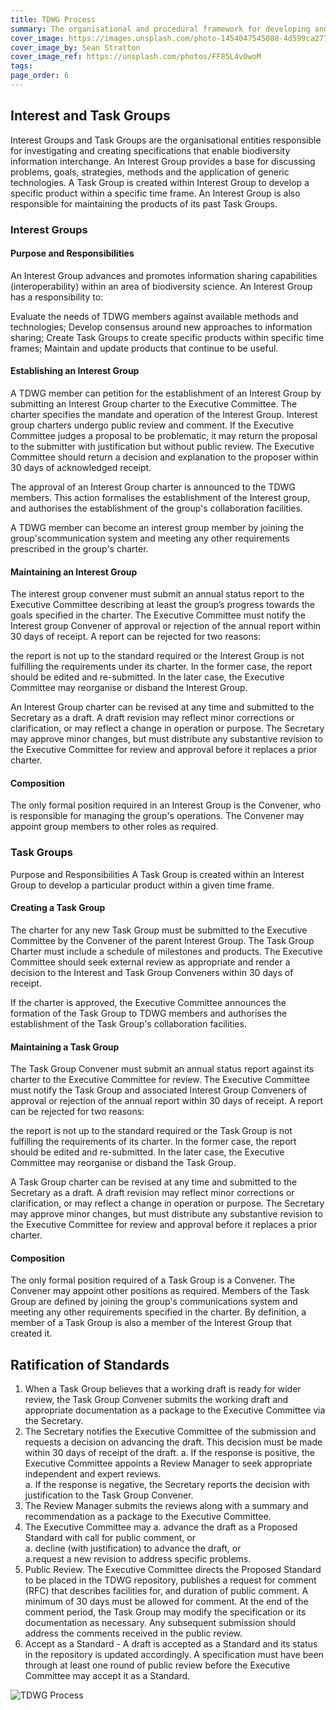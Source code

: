 ```yaml
---
title: TDWG Process
summary: The organisational and procedural framework for developing and ratifying TDWG standards. 
cover_image: https://images.unsplash.com/photo-1454047545088-4d599ca277de
cover_image_by: Sean Stratton
cover_image_ref: https://unsplash.com/photos/FF85L4v0woM
tags: 
page_order: 6
---
```


## Interest and Task Groups
Interest Groups and Task Groups are the organisational entities responsible for investigating and creating specifications that enable biodiversity information interchange. An Interest Group provides a base for discussing problems, goals, strategies, methods and the application of generic technologies. A Task Group is created within Interest Group to develop a specific product within a specific time frame. An Interest Group is also responsible for maintaining the products of its past Task Groups.

### Interest Groups

#### Purpose and Responsibilities

An Interest Group advances and promotes information sharing capabilities (interoperability) within an area of biodiversity science. An Interest Group has a responsibility to:

Evaluate the needs of TDWG members against available methods and technologies;
Develop consensus around new approaches to information sharing;
Create Task Groups to create specific products within specific time frames;
Maintain and update products that continue to be useful.

#### Establishing an Interest Group

A TDWG member can petition for the establishment of an Interest Group by submitting an Interest Group charter to the Executive Committee. The charter specifies the mandate and operation of the Interest Group. Interest group charters undergo public review and comment. If the Executive Committee judges a proposal to be problematic, it may return the proposal to the  submitter with justification but without public review. The Executive Committee should return a decision and explanation to the proposer within 30 days of acknowledged receipt.

The approval of an Interest Group charter is announced to the TDWG members. This action formalises the establishment of the Interest group, and authorises the establishment of the group's collaboration facilities.

A TDWG member can become an interest group member by joining the group'scommunication system and meeting any other requirements prescribed in the group's charter.

#### Maintaining an Interest Group

The interest group convener must submit an annual status report to the Executive Committee describing at least the group’s progress towards the goals specified in the charter. The Executive Committee must notify the Interest group Convener of approval or rejection of the annual report within 30 days of receipt. A report can be rejected for two reasons:

the report is not up to the standard required or
the Interest Group is not fulfilling the requirements under its charter.
In the former case, the report should be edited and re-submitted. In the later case, the Executive Committee may reorganise or disband the Interest Group.

An Interest Group charter can be revised at any time and submitted to the Secretary as a draft. A draft revision may reflect minor corrections or clarification, or may reflect a change in operation or purpose. The Secretary may approve minor changes, but must distribute any substantive revision to the Executive Committee for review and approval before it replaces a prior charter.

#### Composition
The only formal position required in an Interest Group is the Convener, who is responsible for managing the group's operations. The Convener may appoint group members to other roles as required.

### Task Groups
Purpose and Responsibilities
A Task Group is created within an Interest Group to develop a particular product within a given time frame.

#### Creating a Task Group
The charter for any new Task Group must be submitted to the Executive Committee by the Convener of the parent Interest Group. The Task Group Charter must include a schedule of milestones and products. The Executive Committee should seek external review as appropriate and render a decision to the Interest and Task Group Conveners within 30 days of receipt.

If the charter is approved, the Executive Committee announces the formation of the Task Group to TDWG members and authorises the establishment of the Task Group's collaboration facilities.

#### Maintaining a Task Group
The Task Group Convener must submit an annual status report against its charter to the Executive Committee for review. The Executive Committee must notify the Task Group and associated Interest Group Conveners of approval or rejection of the annual report within 30 days of receipt. A report can be rejected for two reasons:

the report is not up to the standard required or
the Task Group is not fulfilling the requirements of its charter.
In the former case, the report should be edited and re-submitted. In the later case, the Executive Committee may reorganise or disband the Task Group.

A Task Group charter can be revised at any time and submitted to the Secretary as a draft. A draft revision may reflect minor corrections or clarification, or may reflect a change in operation or purpose. The Secretary may approve minor changes, but must distribute any substantive revision to the Executive Committee for review and approval before it replaces a prior charter.

#### Composition
The only formal position required of a Task Group is a Convener. The Convener may appoint other positions as required. Members of the Task Group are defined by joining the group's communications system and meeting any other requirements specified in the charter. By definition, a member of a Task Group is also a member of the Interest Group that created it.

## Ratification of Standards

 1. When a Task Group believes that a working draft is ready for wider review, the Task Group Convener submits the working draft and appropriate documentation as a package to the Executive Committee via the Secretary.
 1. The Secretary notifies the Executive Committee of the submission and requests a decision on advancing the draft. This decision must be made within 30 days of receipt of the draft. 
  a. If the response is positive, the Executive Committee appoints a Review Manager to seek appropriate independent and expert reviews.  
  a. If the response is negative, the Secretary reports the decision with justification to the Task Group Convener.  
 1. The Review Manager submits the reviews along with a summary and recommendation as a package to the Executive Committee.
 1. The Executive Committee may 
  a. advance the draft as a Proposed Standard with call for public comment, or  
  a. decline (with justification) to advance the draft, or  
  a.request a new revision to address specific problems.  
 1. Public Review. The Executive Committee directs the Proposed Standard to be placed in the TDWG repository, publishes a request for comment (RFC) that describes facilities for, and duration of public comment. A minimum of 30 days must be allowed for comment. At the end of the comment period, the Task Group may modify the specification or its documentation as necessary. Any subsequent submission should address the comments received in the public review.
 1. Accept as a Standard - A draft is accepted as a Standard and its status in the repository is updated accordingly. A  specification must have been through at least one round of public review before the Executive Committee may accept it as a Standard.

![TDWG Process]({filename}tdwg_process.png)

